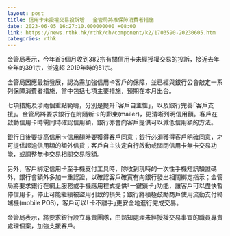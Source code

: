 ```yaml
---
layout: post
title: 信用卡未授權交易投訴增　 金管局將推保障消費者措施
date: 2023-06-05 16:27:10.000000000 +08:00
link: https://news.rthk.hk/rthk/ch/component/k2/1703590-20230605.htm
categories: rthk
---
```


金管局表示，今年首5個月收到382宗有關信用卡未經授權交易的投訴，接近去年全年的391宗，並遠超 2019年時的51宗。

金管局因應最新發展，認為需加強信用卡客戶的保障，並已經與銀行公會敲定一系列保障消費者措施，當中包括七項主要措施，預期在本月出台。

七項措施及涉兩個重點範疇，分別是提升｢客戶自主性｣，以及銀行完善｢客戶支援｣。金管局將要求銀行在附隨新卡的郵柬(mailer)，更清晰列明信用額。客戶在啟動信用卡時需同時確認信用額，銀行亦會向客戶提供可以減低信用額的方法。

銀行日後要提高信用卡信用額時要獲得客戶同意；銀行必須獲得客戶明確同意，才可提供超逾信用額的額外信貸；客戶自主決定自行啟動或關閉信用卡無卡交易功能，或調整無卡交易相關交易限額。

另外，客戶綁定信用卡至手機支付工具時，除收到現時的一次性手機短訊驗證碼外，銀行會額外多加一重認證，以確認客戶確實有向銀行發出相關綁定指示；金管局將要求銀行在網上服務或手機應用程式提供｢一鍵鎖卡｣功能，讓客戶可以盡快暫停信用卡，停止可能繼續被盜用引致的損失；銀行將積極鼓勵商戶使用流動支付終端機(mobile POS)，客戶可以｢卡不離手｣更安全地進行完成交易。

金管局表示，將要求銀行設立專責團隊，由熟知處理未經授權交易事宜的職員專責處理個案，加強支援客戶。
